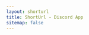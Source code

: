 ```yaml
---
layout: shorturl
title: ShortUrl - Discord App
sitemap: false
---
```


<script>
    const url = 'https://discordapp.com/activity';
</script>